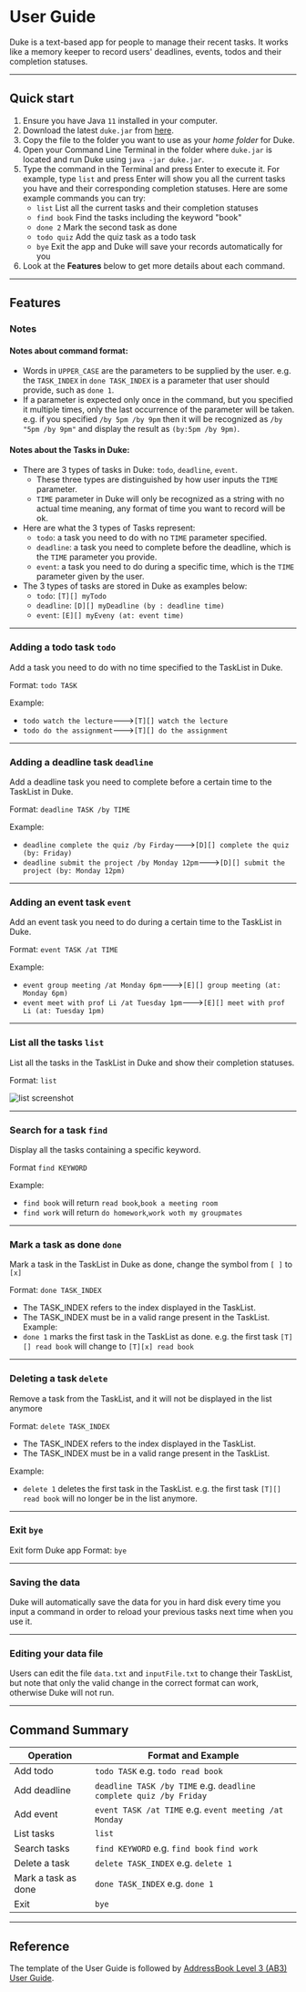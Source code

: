 # User Guide
Duke is a text-based app for people to manage their recent tasks. It works like a memory keeper to record users' deadlines, events, todos and their completion statuses.
***
## Quick start
1. Ensure you have Java `11` installed in your computer.
2. Download the latest `duke.jar` from [here](https://github.com/LilyDaytoy/ip/releases/tag/A-Release).
3. Copy the file to the folder you want to use as your *home folder* for Duke.
4. Open your Command Line Terminal in the folder where `duke.jar` is located and run Duke using `java -jar duke.jar`.
5. Type the command in the Terminal and press Enter to execute it. For example, type `list` and press Enter will show you all the current tasks you have and their corresponding completion statuses.
   Here are some example commands you can try:
    * `list` List all the current tasks and their completion statuses
    * `find book` Find the tasks including the keyword "book"
    * `done 2` Mark the second task as done
    * `todo quiz` Add the quiz task as a todo task
    * `bye` Exit the app and Duke will save your records automatically for you
6. Look at the **Features** below to get more details about each command.
***
## Features
### Notes
#### Notes about command format:
* Words in `UPPER_CASE` are the parameters to be supplied by the user. e.g. the `TASK_INDEX` in `done TASK_INDEX` is a parameter that user should provide, such as `done 1`.
* If a parameter is expected only once in the command, but you specified it multiple times, only the last occurrence of the parameter will be taken. e.g. if you specified `/by 5pm /by 9pm` then it will be recognized as `/by "5pm /by 9pm"` and display the result as `(by:5pm /by 9pm)`.
#### Notes about the Tasks in Duke:
* There are 3 types of tasks in Duke: `todo`, `deadline`, `event`.
  * These three types are distinguished by how user inputs the `TIME` parameter.
  * `TIME` parameter in Duke will only be recognized as a string with no actual time meaning, any format of time you want to record will be ok.
* Here are what the 3 types of Tasks represent:
  * `todo`: a task you need to do with no `TIME` parameter specified.
  * `deadline`: a task you need to complete before the deadline, which is the `TIME` parameter you provide.
  * `event`: a task you need to do during a specific time, which is the `TIME` parameter given by the user.
* The 3 types of tasks are stored in Duke as examples below:
  * `todo`: `[T][] myTodo`
  * `deadline`: `[D][] myDeadline (by : deadline time)`
  * `event`: `[E][] myEveny (at: event time)`
___
### Adding a todo task `todo`
Add a task you need to do with no time specified to the TaskList in Duke.

Format: `todo TASK`

Example:
* `todo watch the lecture`--->`[T][] watch the lecture`
* `todo do the assignment`--->`[T][] do the assignment`
___

### Adding a deadline task `deadline`
Add a deadline task you need to complete before a certain time to the TaskList in Duke.

Format: `deadline TASK /by TIME`

Example: 
* `deadline complete the quiz /by Firday`--->`[D][] complete the quiz (by: Friday)`
* `deadline submit the project /by Monday 12pm`--->`[D][] submit the project (by: Monday 12pm)`
___
### Adding an event task `event`
Add an event task you need to do during a certain time to the TaskList in Duke.

Format: `event TASK /at TIME`

Example:
* `event group meeting /at Monday 6pm`--->`[E][] group meeting (at: Monday 6pm)`
* `event meet with prof Li /at Tuesday 1pm`--->`[E][] meet with prof Li (at: Tuesday 1pm)`
___
### List all the tasks `list`
List all the tasks in the TaskList in Duke and show their completion statuses.

Format: `list`

![list screenshot](https://i.postimg.cc/Y9PYmcPW/2021-09-29-5-20-42.png)
___
### Search for a task `find`
Display all the tasks containing a specific keyword.

Format `find KEYWORD`

Example:
* `find book` will return `read book`,`book a meeting room`
* `find work` will return `do homework`,`work woth my groupmates`
___
### Mark a task as done `done`
Mark a task in the TaskList in Duke as done, change the symbol from `[ ]` to `[x]`

Format: `done TASK_INDEX`
* The TASK_INDEX refers to the index displayed in the TaskList.
* The TASK_INDEX must be in a valid range present in the TaskList.
Example:
* `done 1` marks the first task in the TaskList as done. e.g. the first task `[T][] read book` will change to `[T][x] read book`
___
### Deleting a task `delete`
Remove a task from the TaskList, and it will not be displayed in the list anymore

Format: `delete TASK_INDEX`
* The TASK_INDEX refers to the index displayed in the TaskList.
* The TASK_INDEX must be in a valid range present in the TaskList.

Example:
* `delete 1` deletes the first task in the TaskList. e.g. the first task `[T][] read book` will no longer be in the list anymore.
___
### Exit `bye`
Exit form Duke app
Format: `bye`
___
### Saving the data
Duke will automatically save the data for you in hard disk every time you input a command in order to reload your previous tasks next time when you use it.
___
### Editing your data file
Users can edit the file `data.txt` and `inputFile.txt` to change their TaskList, but note that only the valid change in the correct format can work, otherwise Duke will not run.
***
## Command Summary
Operation | Format and Example
--------- | -----------
Add todo | `todo TASK`  e.g. `todo read book`
Add deadline| `deadline TASK /by TIME` e.g. `deadline complete quiz /by Friday`
Add event | `event TASK /at TIME` e.g. `event meeting /at Monday`
List tasks |  `list`
Search tasks | `find KEYWORD` e.g. `find book` `find work`
Delete a task | `delete TASK_INDEX` e.g. `delete 1`
Mark a task as done | `done TASK_INDEX` e.g. `done 1`
Exit | `bye`
***

## Reference
The template of the User Guide is followed by [AddressBook Level 3 (AB3) User Guide](https://se-education.org/addressbook-level3/UserGuide.html#editing-a-person--edit).